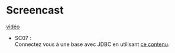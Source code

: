 # Screencast

[vidéo](https://www.youtube.com/watch?v=hUk4JXJTmjM)

* SC07 :  
Connectez vous à une base avec JDBC en utilisant [ce contenu](myapp).
